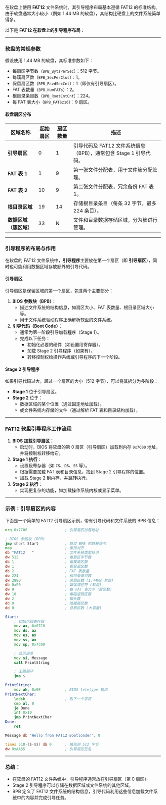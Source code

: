 在软盘上使用 **FAT12** 文件系统时，其引导程序布局基本遵循 FAT12 的标准结构。由于软盘通常大小较小（例如 1.44 MB 的软盘），其结构比硬盘上的文件系统简单得多。

以下是 **FAT12 在软盘上的引导程序布局**：

---

### **软盘的常规参数**
假设使用 1.44 MB 的软盘，其标准参数如下：
- 每扇区字节数（`BPB_BytsPerSec`）：512 字节。
- 每簇扇区数（`BPB_SecPerClus`）：1。
- 保留扇区数（`BPB_RsvdSecCnt`）：1（即仅有引导扇区）。
- FAT 表数量（`BPB_NumFATs`）：2。
- 根目录条目数（`BPB_RootEntCnt`）：224。
- 每 FAT 表大小（`BPB_FATSz16`）：9 扇区。

#### **软盘扇区分布**
| 区域名称            | 起始扇区 | 扇区数量 | 描述                                                             |
|---------------------|----------|----------|------------------------------------------------------------------|
| **引导扇区**        | 0        | 1        | 引导代码及 FAT12 文件系统信息（BPB），通常包含 Stage 1 引导代码。 |
| **FAT 表 1**        | 1        | 9        | 第一张文件分配表，用于文件簇分配管理。                            |
| **FAT 表 2**        | 10       | 9        | 第二张文件分配表，冗余备份 FAT 表 1。                            |
| **根目录区域**      | 19       | 14       | 存储根目录条目（每条 32 字节，最多 224 条目）。                  |
| **数据区域（簇区域）** | 33       | N        | 文件和目录数据存储区域，分为簇进行管理。                          |

---

### **引导程序的布局与作用**
在软盘的 FAT12 文件系统中，**引导程序**主要放在第一个扇区（即 **引导扇区**），同时也可能利用数据区域存放额外的引导代码。

#### **引导扇区**
引导扇区是保留区域的第一个扇区，包含两个主要部分：
1. **BIOS 参数块（BPB）**：
   - 描述文件系统的结构信息，如扇区大小、FAT 表数量、根目录区域大小等。
   - 用于文件系统驱动程序正确解析软盘的文件系统。
2. **引导代码（Boot Code）**：
   - 通常为第一阶段引导加载程序（Stage 1）。
   - 完成以下任务：
     - 初始化必要的硬件（如设置段寄存器）。
     - 加载 Stage 2 引导程序（如果有）。
     - 转移控制权给操作系统或引导程序的下一个阶段。

#### **Stage 2 引导程序**
如果引导代码过大，超过一个扇区的大小（512 字节），可以将其拆分为多阶段：
- **Stage 1** 位于引导扇区。
- **Stage 2** 位于：
  - 数据区域的某个位置（通过固定地址加载）。
  - 或文件系统内存储的文件（通过解析 FAT 表和目录结构加载）。

---

### **FAT12 软盘引导程序工作流程**
1. **BIOS 加载引导扇区**：
   - 启动时，BIOS 将软盘的第 0 扇区（引导扇区）加载到内存 `0x7C00` 地址，并将控制权转移给它。
2. **Stage 1 执行**：
   - 设置段寄存器（如 `CS`、`DS`、`SS` 等）。
   - 根据需要加载 FAT 表和目录信息，找到 Stage 2 引导程序的位置。
   - 加载 Stage 2 到内存，并跳转执行。
3. **Stage 2 执行**：
   - 实现更复杂的功能，如加载操作系统内核或显示菜单。

---

### **示例：引导扇区的内容**
下面是一个简单的 FAT12 引导扇区示例，带有引导代码和文件系统的 BPB 信息：

```asm
org 0x7C00                 ; 引导扇区加载地址

; BIOS 参数块 (BPB)
jmp short Start            ; 跳过 BPB 的跳转指令
nop                        ; 保持对齐
db "FAT12   "              ; 文件系统类型标识
dw 512                     ; 每扇区字节数
db 1                       ; 每簇扇区数
dw 1                       ; 保留扇区数
db 2                       ; FAT 表数量
dw 224                     ; 根目录条目数
dw 2880                    ; 总扇区数 (1.44MB 软盘)
db 0xF0                    ; 媒体描述符 (软盘)
dw 9                       ; 每 FAT 表大小（扇区数）
dw 18                      ; 每磁道扇区数
dw 2                       ; 磁头数
dd 0                       ; 隐藏扇区数
dd 0                       ; 总扇区数 (大容量)

Start:
    ; 初始化段寄存器
    mov ax, 0x07C0
    mov ds, ax
    mov es, ax
    mov ss, ax
    mov sp, 0x7C00

    ; 显示消息
    mov si, Message
    call PrintString

    ; 无限循环
    jmp $

PrintString:
    mov ah, 0x0E           ; BIOS teletype 输出
PrintNextChar:
    lodsb                  ; 取下一个字符
    cmp al, 0
    je Done
    int 0x10
    jmp PrintNextChar
Done:
    ret

Message db "Hello from FAT12 Bootloader", 0

times 510-($-$$) db 0      ; 填充到 512 字节
dw 0xAA55                  ; 引导扇区签名
```

---

### **总结：**
- 在软盘的 FAT12 文件系统中，引导程序通常放在引导扇区（第 0 扇区）。
- Stage 2 引导程序可以存储在数据区域或文件系统的其他区域。
- BPB 定义了 FAT12 文件系统的结构信息，引导代码利用这些信息加载文件系统中的内容并完成引导任务。
